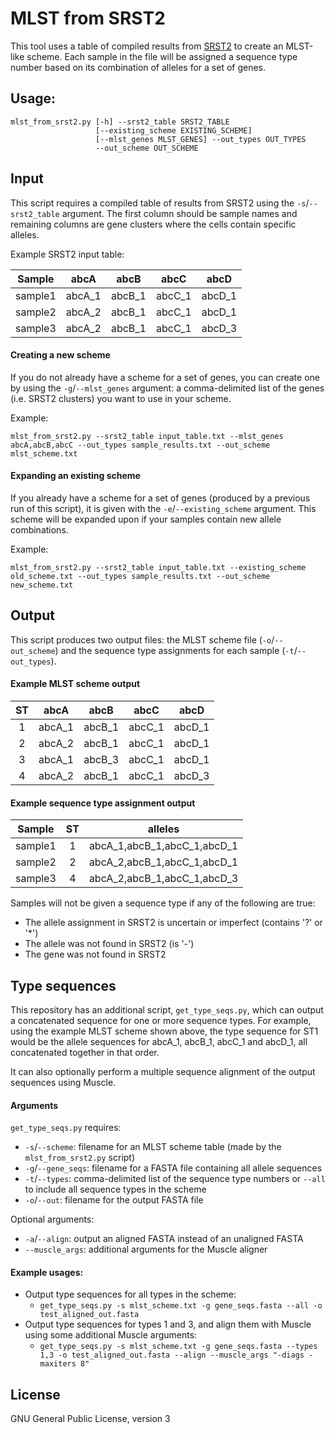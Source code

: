 # MLST from SRST2

This tool uses a table of compiled results from [SRST2](https://github.com/katholt/srst2) to create an MLST-like scheme. Each sample in the file will be assigned a sequence type number based on its combination of alleles for a set of genes.

## Usage:
```
mlst_from_srst2.py [-h] --srst2_table SRST2_TABLE
                   [--existing_scheme EXISTING_SCHEME]
                   [--mlst_genes MLST_GENES] --out_types OUT_TYPES
                   --out_scheme OUT_SCHEME
```

## Input

This script requires a compiled table of results from SRST2 using the `-s`/`--srst2_table` argument. The first column should be sample names and remaining columns are gene clusters where the cells contain specific alleles.

Example SRST2 input table:

Sample | abcA | abcB | abcC | abcD
:---: | :---: | :---: | :---: | :---:
sample1 | abcA_1 | abcB_1 | abcC_1 | abcD_1
sample2 | abcA_2 | abcB_1 | abcC_1 | abcD_1
sample3 | abcA_2 | abcB_1 | abcC_1 | abcD_3

#### Creating a new scheme

If you do not already have a scheme for a set of genes, you can create one by using the `-g`/`--mlst_genes` argument: a comma-delimited list of the genes (i.e. SRST2 clusters) you want to use in your scheme.

Example:

`mlst_from_srst2.py --srst2_table input_table.txt --mlst_genes abcA,abcB,abcC --out_types sample_results.txt --out_scheme mlst_scheme.txt`

#### Expanding an existing scheme

If you already have a scheme for a set of genes (produced by a previous run of this script), it is given with the `-e`/`--existing_scheme` argument. This scheme will be expanded upon if your samples contain new allele combinations.

Example:

`mlst_from_srst2.py --srst2_table input_table.txt --existing_scheme old_scheme.txt --out_types sample_results.txt --out_scheme new_scheme.txt`

## Output

This script produces two output files: the MLST scheme file (`-o`/`--out_scheme`) and the sequence type assignments for each sample (`-t`/`--out_types`).

#### Example MLST scheme output

ST | abcA | abcB | abcC | abcD
:---: | :---: | :---: | :---: | :---:
1 | abcA_1 | abcB_1 | abcC_1 | abcD_1
2 | abcA_2 | abcB_1 | abcC_1 | abcD_1
3 | abcA_1 | abcB_3 | abcC_1 | abcD_1
4 | abcA_2 | abcB_1 | abcC_1 | abcD_3

#### Example sequence type assignment output

Sample | ST | alleles
:---: | :---: | :---:
sample1 | 1 | abcA_1,abcB_1,abcC_1,abcD_1
sample2 | 2 | abcA_2,abcB_1,abcC_1,abcD_1
sample3 | 4 | abcA_2,abcB_1,abcC_1,abcD_3

Samples will not be given a sequence type if any of the following are true:
* The allele assignment in SRST2 is uncertain or imperfect (contains '?' or '*')
* The allele was not found in SRST2 (is '-')
* The gene was not found in SRST2

## Type sequences

This repository has an additional script, `get_type_seqs.py`, which can output a concatenated sequence for one or more sequence types. For example, using the example MLST scheme shown above, the type sequence for ST1 would be the allele sequences for abcA_1, abcB_1, abcC_1 and abcD_1, all concatenated together in that order.

It can also optionally perform a multiple sequence alignment of the output sequences using Muscle.

#### Arguments

`get_type_seqs.py` requires:
* `-s`/`--scheme`: filename for an MLST scheme table (made by the `mlst_from_srst2.py` script)
* `-g`/`--gene_seqs`: filename for a FASTA file containing all allele sequences
* `-t`/`--types`: comma-delimited list of the sequence type numbers or `--all` to include all sequence types in the scheme
* `-o`/`--out`: filename for the output FASTA file

Optional arguments:
* `-a`/`--align`: output an aligned FASTA instead of an unaligned FASTA
* `--muscle_args`: additional arguments for the Muscle aligner

#### Example usages:

* Output type sequences for all types in the scheme:
  * `get_type_seqs.py -s mlst_scheme.txt -g gene_seqs.fasta --all -o test_aligned_out.fasta`
* Output type sequences for types 1 and 3, and align them with Muscle using some additional Muscle arguments:
  * `get_type_seqs.py -s mlst_scheme.txt -g gene_seqs.fasta --types 1,3 -o test_aligned_out.fasta --align --muscle_args "-diags -maxiters 8"`

## License

GNU General Public License, version 3
